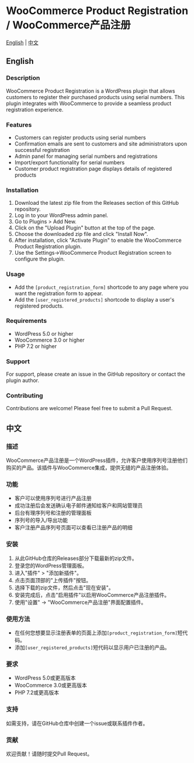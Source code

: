 # WooCommerce Product Registration / WooCommerce产品注册

[English](##english) | [中文](##中文)

## English

### Description
WooCommerce Product Registration is a WordPress plugin that allows customers to register their purchased products using serial numbers. This plugin integrates with WooCommerce to provide a seamless product registration experience.

### Features
- Customers can register products using serial numbers
- Confirmation emails are sent to customers and site administrators upon successful registration
- Admin panel for managing serial numbers and registrations
- Import/export functionality for serial numbers
- Customer product registration page displays details of registered products

### Installation
1. Download the latest zip file from the Releases section of this GitHub repository.
2. Log in to your WordPress admin panel.
3. Go to Plugins > Add New.
4. Click on the "Upload Plugin" button at the top of the page.
5. Choose the downloaded zip file and click "Install Now".
6. After installation, click "Activate Plugin" to enable the WooCommerce Product Registration plugin.
7. Use the Settings->WooCommerce Product Registration screen to configure the plugin.

### Usage
- Add the `[product_registration_form]` shortcode to any page where you want the registration form to appear.
- Add the `[user_registered_products]` shortcode to display a user's registered products.

### Requirements
- WordPress 5.0 or higher
- WooCommerce 3.0 or higher
- PHP 7.2 or higher

### Support
For support, please create an issue in the GitHub repository or contact the plugin author.

### Contributing
Contributions are welcome! Please feel free to submit a Pull Request.

## 中文

### 描述
WooCommerce产品注册是一个WordPress插件，允许客户使用序列号注册他们购买的产品。该插件与WooCommerce集成，提供无缝的产品注册体验。

### 功能
- 客户可以使用序列号进行产品注册
- 成功注册后会发送确认电子邮件通知给客户和网站管理员
- 后台有理序列号和注册的管理面板
- 序列号的导入/导出功能
- 客户注册产品序列号页面可以查看已注册产品的明细

### 安装
1. 从此GitHub仓库的Releases部分下载最新的zip文件。
2. 登录您的WordPress管理面板。
3. 进入"插件" > "添加新插件"。
4. 点击页面顶部的"上传插件"按钮。
5. 选择下载的zip文件，然后点击"现在安装"。
6. 安装完成后，点击"启用插件"以启用WooCommerce产品注册插件。
7. 使用"设置" -> "WooCommerce产品注册"界面配置插件。

### 使用方法
- 在任何您想要显示注册表单的页面上添加`[product_registration_form]`短代码。
- 添加`[user_registered_products]`短代码以显示用户已注册的产品。

### 要求
- WordPress 5.0或更高版本
- WooCommerce 3.0或更高版本
- PHP 7.2或更高版本

### 支持
如需支持，请在GitHub仓库中创建一个issue或联系插件作者。

### 贡献
欢迎贡献！请随时提交Pull Request。
